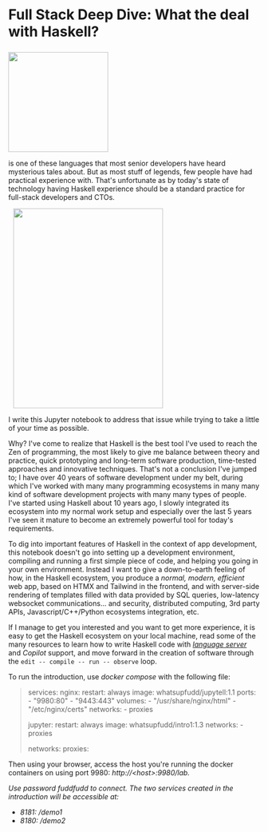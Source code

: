 <div>
<h1>
Full Stack Deep Dive: What the deal with Haskell?    
</h1>
</div>

<div class="content flex py-2">
<div>
<div class="float-left rounded pt-4" style="padding: 5px 10px 0px 0px;"><img class="rounded" src="https://www.haskell.org/img/haskell-logo.svg" width="200"></div>
<p>is one of these languages that most senior developers have heard mysterious tales about. But as most stuff of legends, few people have had practical experience with. That's unfortunate as by today's state of technology having Haskell experience should be a standard practice for full-stack developers and CTOs.
</p>
<div class="float-right rounded"><img class="rounded-full shadow-md shadow-gray-700" style="margin: 0px 10px 0px 10px;" src="xstatic/img/lib_1.png" width="300" height="400"></div>
<div><p>I write this Jupyter notebook to address that issue while trying to take a little of your time as possible.</p>
<p>Why? I've come to realize that Haskell is the best tool I've used to reach the Zen of programming, the most likely to give me balance between theory and practice, quick prototyping and long-term software production, time-tested approaches and innovative techniques. That's not a conclusion I've jumped to; I have over 40 years of software development under my belt, during which I've worked with many many programming ecosystems in many many kind of software development projects with many many types of people. I've started using Haskell about 10 years ago, I slowly integrated its ecosystem into my normal work setup and especially over the last 5 years I've seen it mature to become an extremely powerful tool for today's requirements.
</p>
<p>To dig into important features of Haskell in the context of app development, this notebook doesn't go into setting up a development environment, compiling and running a first simple piece of code, and helping you going in your own environment. Instead I want to give a down-to-earth feeling of how, in the Haskell ecosystem, you produce a <em>normal, modern, efficient</em> web app, based on HTMX and Tailwind in the frontend, and with server-side rendering of templates filled with data provided by SQL queries, low-latency websocket communications... and security, distributed computing, 3rd party APIs, Javascript/C++/Python ecosystems integration, etc.
</p>
<p>If I manage to get you interested and you want to get more experience, it is easy to get the Haskell ecosystem on your local machine, read some of the many resources to learn how to write Haskell code with <a href="https://github.com/haskell/haskell-language-server"><i>language server</i></a> and <i>Copilot</i> support, and move forward in the creation of software through the <code>edit -- compile -- run -- observe</code> loop.
</p>
</div>
</div>
</div>

<p>
To run the introduction, use <i>docker compose</i> with the following file:
</p>
<blockquote>
services:
  nginx:
    restart: always
    image: whatsupfudd/jupytell:1.1
    ports:
      - "9980:80"
      - "9443:443"
    volumes:
      - "/usr/share/nginx/html"
      - "/etc/nginx/certs"
    networks:
      - proxies

  jupyter:
    restart: always
    image: whatsupfudd/intro1:1.3
    networks:
      - proxies

networks:
  proxies:
</blockquote>

<p>
Then using your browser, access the host you're running the docker containers on using port 9980:
<i>http://&lt;host&gt;:9980/lab.

Use password <i>fuddfudd</i> to connect.
The two services created in the introduction will be accessible at:
</p>
<ul>
<li>8181: /demo1</li>
<li>8180: /demo2</li>
</ul>

